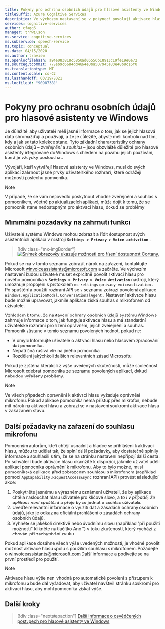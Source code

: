 ```yaml
---
title: Pokyny pro ochranu osobních údajů pro hlasové asistenty ve Windows
titleSuffix: Azure Cognitive Services
description: Ve výchozím nastavení se v pokynech povolují aktivace hlasu pro hlasového agenta.
services: cognitive-services
author: cfogg6
manager: trrwilson
ms.service: cognitive-services
ms.subservice: speech-service
ms.topic: conceptual
ms.date: 04/15/2020
ms.author: travisw
ms.openlocfilehash: a9fe083818c5850ad05556b18911c19fe19e0e72
ms.sourcegitcommit: 772eb9c6684dd4864e0ba507945a83e48b8c16f0
ms.translationtype: MT
ms.contentlocale: cs-CZ
ms.lasthandoff: 03/19/2021
ms.locfileid: "90987389"
---
```

# <a name="privacy-guidelines-for-voice-assistants-on-windows"></a>Pokyny pro ochranu osobních údajů pro hlasové asistenty ve Windows

Je důležité, aby uživatelé měli jasné informace o tom, jak se jejich hlasová data shromažďují a používají, a že je důležité, abyste měli kontrolu nad tím, kdy a jak se tato kolekce stane. Tyto základní charakteristiky ochrany osobních údajů – *zveřejnění* a *souhlas* – jsou obzvláště důležité pro hlasové asistenty integrované do Windows s ohledem na povahu jejich používání, která je vždycky poslouchat.

Vývojáři, kteří vytvářejí hlasové asistenty ve Windows, musí do svých aplikací zahrnout jasné prvky uživatelského rozhraní, které odrážejí možnosti poslechu pomocníka.

> [!NOTE]
> V případě, že se vám nepovedlo poskytnout vhodné zveřejnění a souhlas s pomocníkem, včetně po aktualizacích aplikací, může dojít k tomu, že se pomocník stane nedostupným pro aktivaci hlasu, dokud se problémy

## <a name="minimum-requirements-for-feature-inclusion"></a>Minimální požadavky na zahrnutí funkcí

Uživatelé systému Windows mohou zobrazit a řídit dostupnost svých asistentních aplikací v nástroji **`Settings > Privacy > Voice activation`** .

 > [!div class="mx-imgBorder"]
 > [![Snímek obrazovky ukazuje možnosti pro řízení dostupnost Cortany. ](media/voice-assistants/windows_voice_assistant/privacy-app-listing.png "Položka nastavení ochrany osobních údajů aktivace Windows Voice pro aplikaci pomocníka")](media/voice-assistants/windows_voice_assistant/privacy-app-listing.png#lightbox)

Pokud se má v tomto seznamu zobrazit nárok na zařazení, kontaktujte Microsoft winvoiceassistants@microsoft.com a začněte. Ve výchozím nastavení budou uživatelé muset explicitně povolit aktivaci hlasu pro nového pomocníka v **`Settings > Privacy > Voice Activation`** nástroji, který umožňuje propojení s protokolem `ms-settings:privacy-voiceactivation` . Po spuštění a použití rozhraní API se v seznamu zobrazí povolená aplikace `Windows.ApplicationModel.ConversationalAgent` . Nastavení aktivace hlasu bude možné upravovat, jakmile aplikace získá souhlas s mikrofonem od uživatele.

Vzhledem k tomu, že nastavení ochrany osobních údajů systému Windows zahrnuje informace o tom, jak funguje aktivace hlasu a má standardní uživatelské rozhraní pro řízení oprávnění, jejich zveřejnění a souhlas. Pomocník zůstane v tomto seznamu povolených hodnot, pokud ne:

* V omylu Informujte uživatele o aktivaci hlasu nebo hlasovém zpracování dat pomocníka.
* Nepatřičná rušivá vliv na jiného pomocníka
* Rozdělení jakýchkoli dalších relevantních zásad Microsoftu

Pokud je zjištěna kterákoli z výše uvedených skutečností, může společnost Microsoft odebrat pomocníka ze seznamu povolených aplikací, dokud nebudou vyřešeny problémy.

> [!NOTE]
> Ve všech případech oprávnění k aktivaci hlasu vyžaduje oprávnění mikrofonu. Pokud aplikace pomocníka nemá přístup přes mikrofon, nebude mít nárok na aktivaci hlasu a zobrazí se v nastavení soukromí aktivace hlasu v zakázaném stavu.

## <a name="additional-requirements-for-inclusion-in-microphone-consent"></a>Další požadavky na zařazení do souhlasu mikrofonu

Pomocným autorům, kteří chtějí usnadnit a hladce se přihlášeni k aktivaci hlasu, můžou to udělat tak, že splní další požadavky, aby dostatečně splnily informace a souhlasili s tím, že se na stránku nastavení nepřipojí další cesta. Po schválení bude aktivace hlasu okamžitě k dispozici, jakmile uživatel udělí aplikaci pomocníka oprávnění k mikrofonu. Aby to bylo možné, musí pomocníkská aplikace **před** zobrazením souhlasu s mikrofonem (například pomocí `AppCapability.RequestAccessAsync` rozhraní API) provést následující akce:

1. Poskytněte jasnému a výraznému oznámení uživateli, že by aplikace chtěla naslouchat hlasu uživatele pro klíčové slovo, a *to i v případě, že aplikace není spuštěná* a přeje by se jednat o souhlas uživatele.
1. Uveďte relevantní informace o využití dat a zásadách ochrany osobních údajů, jako je odkaz na oficiální prohlášení o zásadách ochrany osobních údajů.
1. Vyhněte se jakékoli direktivě nebo úvodnímu slovu (například "při použití možnosti" klikněte na tlačítko Ano ") v toku zkušeností, který vychází z chování při zachytávání zvuku

Pokud aplikace dosáhne všech výše uvedených možností, je vhodné povolit možnost aktivace hlasu spolu s použitím souhlasu s mikrofonem. Požádejte o winvoiceassistants@microsoft.com Další informace a podívejte se na první prostředí pro použití.

> [!NOTE]
> Aktivace hlasu výše není vhodná pro automatické povolení s přístupem k mikrofonu a bude dál vyžadovat, aby uživatel navštívil stránku soukromí pro aktivaci hlasu, aby mohl pomocníka získat výše.

## <a name="next-steps"></a>Další kroky

> [!div class="nextstepaction"]
> [Další informace o osvědčených postupech pro hlasové asistenty ve Windows](windows-voice-assistants-best-practices.md)